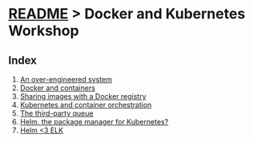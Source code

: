 [README](../) > Docker and Kubernetes Workshop
==============================================

Index
-----
1. [An over-engineered system](1-an-over-engineered-system)
2. [Docker and containers](2-docker-and-conatiners)
3. [Sharing images with a Docker registry](3-create-a-docker-registry)
4. [Kubernetes and container orchestration](3-kubernetes-and-container-orchestration)
5. [The third-party queue](4-third-party-queue)
6. [Helm, the package manager for Kubernetes?](5-helm-the-package-manager-for-kubernetes)
7. [Helm <3 ELK](6-helm-and-elk)
